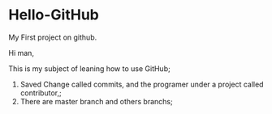 # Hello-GitHub
My First project on github.

Hi man,

This is my subject of leaning how to use GitHub;

1.  Saved Change called commits, and the programer under a project called contributor,;
2.  There are master branch and others branchs;
